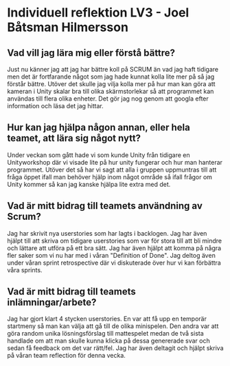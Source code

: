 # Individuell reflektion LV3 - Joel Båtsman Hilmersson
## Vad vill jag lära mig eller förstå bättre?
Just nu känner jag att jag har bättre koll på SCRUM än vad jag haft tidigare men det är fortfarande något som jag hade kunnat kolla lite mer på så jag förstår bättre. 
Utöver det skulle jag vilja kolla mer på hur man kan göra att kameran i Unity skalar bra till olika skärmstorlekar så att programmet kan användas till flera olika enheter.
Det gör jag nog genom att googla efter information och läsa det jag hittar.
## Hur kan jag hjälpa någon annan, eller hela teamet, att lära sig något nytt?
Under veckan som gått hade vi som kunde Unity från tidigare en Unityworkshop där vi visade lite på hur unity fungerar och hur man hanterar programmet. 
Utöver det så har vi sagt att alla i gruppen uppmuntras till att fråga öppet ifall man behöver hjälp inom något område så ifall frågor om Unity kommer så kan jag
kanske hjälpa lite extra med det. 
## Vad är mitt bidrag till teamets användning av Scrum?
Jag har skrivit nya userstories som har lagts i backlogen. Jag har även hjälpt till att skriva om tidigare userstories som var för stora till att bli mindre och lättare 
att utföra på ett bra sätt. Jag har även hjälpt att komma på några fler saker som vi nu har med i våran "Definition of Done". Jag deltog även under våran sprint 
retrospective där vi diskuterade över hur vi kan förbättra våra sprints.
## Vad är mitt bidrag till teamets inlämningar/arbete?
Jag har gjort klart 4 stycken userstories. En var att få upp en temporär startmeny så man kan välja att gå till de olika minispelen. Den andra var att göra random
unika lösningsförslag till mattespelet medan de två sista handlade om att man skulle kunna klicka på dessa genererade svar och sedan få feedback om det var rätt/fel.
Jag har även deltagit och hjälpt skriva på våran team reflection för denna vecka.

